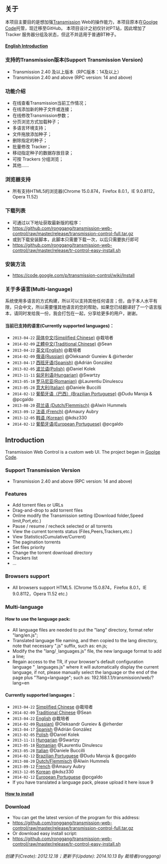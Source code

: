 关于
-----
本项目主要目的是想加强[Transmission](https://www.transmissionbt.com/) Web的操作能力，本项目原本在[Goolge Code](https://code.google.com/p/transmission-control/)托管，现迁移至GitHub。
本项目设计之初仅针对PT站，因此增加了 Tracker 服务器分组及状态，但这不并适用于普通BT种子。

#### [English Introduction](#Introduction)

### 支持的Transmission版本(Support Transmission Version)
 - Transmission 2.40 及以上版本（RPC版本：14及以上）
 - Transmission 2.40 and above (RPC version: 14 and above)

### 功能介绍
 - 在线查看Transmission当前工作情况；
 - 在线添加新的种子文件或连接；
 - 在线修改Transmission参数；
 - 分页浏览方式加载种子；
 - 多语言环境支持；
 - 文件拖放添加种子；
 - 删除指定的种子；
 - 批量修改 Tracker；
 - 移动指定种子的数据存放目录；
 - 可按 Trackers 分组浏览；
 - 其他……

### 浏览器支持
 - 所有支持HTML5的浏览器(Chrome 15.0.874，Firefox 8.0.1，IE 9.0.8112，Opera 11.52)

### 下载列表
 - 可通过以下地址获取最新版的程序：
 - https://github.com/ronggang/transmission-web-control/raw/master/release/transmission-control-full.tar.gz
 - 或到下载安装脚本，此脚本只需要下载一次，以后只需要执行即可
 - https://github.com/ronggang/transmission-web-control/raw/master/release/tr-control-easy-install.sh

### 安装方法
 - https://code.google.com/p/transmission-control/wiki/Install

### 关于多语言(Multi-language)
系统使用多语言的方式构建，所以可以支持其他任何语言；但，由于本人水平有限，只会中文，所以需要懂其他语言的您的帮助，如果您已经翻译好了一个语言版本，请同时发给我一份，我会打包在一起，分享给更多的用户，谢谢。

#### 当前已支持的语言(Currently supported languages)：
 - `2013-04-22` [简体中文(Simplified Chinese)](https://transmission-control.googlecode.com/svn/trunk/lang/zh-CN.js) @栽培者
 - `2014-02-09` [正體中文(Traditional Chinese)](https://transmission-control.googlecode.com/svn/trunk/lang/zh-TW.js) @Sean
 - `2013-04-22` [英文(English)](https://transmission-control.googlecode.com/svn/trunk/lang/en.js) @栽培者
 - `2014-02-09` [俄语(Russian)](https://transmission-control.googlecode.com/svn/trunk/lang/ru.js) @Oleksandr Gureiev & @irherder
 - `2013-04-17` [西班牙语(Spanish)](https://transmission-control.googlecode.com/svn/trunk/lang/es.js) @Adrián González
 - `2013-02-05` [波兰语(Polish)](https://transmission-control.googlecode.com/svn/trunk/lang/pl.js) @Daniel Kolek
 - `2013-11-11` [匈牙利语(Hungarian)](https://transmission-control.googlecode.com/svn/trunk/lang/hu.js) @Swartzy
 - `2013-05-18` [罗马尼亚(Romanian)](https://transmission-control.googlecode.com/svn/trunk/lang/ro.js) @Laurentiu Dinulescu
 - `2013-05-28` [意大利(Italian)](https://transmission-control.googlecode.com/svn/trunk/lang/it.js) @Daniele Buccilli
 - `2014-02-12` [葡萄牙语（巴西）(Brazilian Portuguese)](https://transmission-control.googlecode.com/svn/trunk/lang/pt-BR.js) @Dudu Maroja & @pcgaldo
 - `2013-08-20` [荷兰语 (Dutch/Flemmisch)](https://transmission-control.googlecode.com/svn/trunk/lang/nl.js) @Alwin Hummels
 - `2013-09-12` [法语 (French)](https://transmission-control.googlecode.com/svn/trunk/lang/fr.js) @Amaury Aubry
 - `2013-12-05` [韩语 (Korean)](https://transmission-control.googlecode.com/svn/trunk/lang/ko.js) @kdsz330
 - `2014-02-12` [葡萄牙语(European Portuguese)](https://transmission-control.googlecode.com/svn/trunk/lang/pt-PT.js) @pcgaldo


Introduction
-------------------
Transmission Web Control is a custom web UI. The project began in [Goolge Code](https://code.google.com/p/transmission-control/). 

### Support Transmission Version
 - Transmission 2.40 and above (RPC version: 14 and above)

### Features
 - Add torrent files or URLs
 - Drag-and-drop to add torrent files
 - Online modify the Transmission setting (Download folder,Speed ​​limit,Port,etc.)
 - Pause / resume / recheck selected or all torrents
 - View the current torrents status (Files,Peers,Trackers,etc.)
 - View Statistics(Cumulative/Current)
 - The pagination torrents
 - Set files priority
 - Change the torrent download directory
 - Trackers list
 - ...

### Browsers support
 - All browsers support HTML5. (Chrome 15.0.874，Firefox 8.0.1，IE 9.0.8112，Opera 11.52 etc.)

### Multi-language
#### How to use the language pack:
 - All language files are needed to put the "lang" directory, format refer "lang/en.js";
 - Translated language file naming, and then copied to the lang directory, note that necessary ".js" suffix, such as: en.js;
 - Modify the the "lang/`_`languages.js" file, the new language format to add a line;
 - Regain access to the TR, if your browser's default configuration language "`_`languages.js" where it will automatically display the current language, if not, please manually select the language or the end of the page plus "?lang=language"; such as: 192.168.1.1/transmission/web/?lang=en

#### Currently supported languages：
 - `2013-04-22` [Simplified Chinese](https://transmission-control.googlecode.com/svn/trunk/lang/zh-CN.js) @栽培者
 - `2014-02-09` [Traditional Chinese](https://transmission-control.googlecode.com/svn/trunk/lang/zh-TW.js) @Sean
 - `2013-04-22` [English](https://transmission-control.googlecode.com/svn/trunk/lang/en.js) @栽培者
 - `2014-02-09` [Russian)](https://transmission-control.googlecode.com/svn/trunk/lang/ru.js) @Oleksandr Gureiev & @irherder
 - `2013-04-17` [Spanish](https://transmission-control.googlecode.com/svn/trunk/lang/es.js) @Adrián González
 - `2013-02-05` [Polish](https://transmission-control.googlecode.com/svn/trunk/lang/pl.js) @Daniel Kolek
 - `2013-11-11` [Hungarian](https://transmission-control.googlecode.com/svn/trunk/lang/hu.js) @Swartzy
 - `2013-05-18` [Romanian](https://transmission-control.googlecode.com/svn/trunk/lang/ro.js) @Laurentiu Dinulescu
 - `2013-05-28` [Italian](https://transmission-control.googlecode.com/svn/trunk/lang/it.js) @Daniele Buccilli
 - `2014-02-12` [Brazilian Portuguese](https://transmission-control.googlecode.com/svn/trunk/lang/pt-BR.js) @Dudu Maroja & @pcgaldo
 - `2013-08-20` [Dutch/Flemmisch](https://transmission-control.googlecode.com/svn/trunk/lang/nl.js) @Alwin Hummels
 - `2013-09-12` [French](https://transmission-control.googlecode.com/svn/trunk/lang/fr.js) @Amaury Aubry
 - `2013-12-05` [Korean](https://transmission-control.googlecode.com/svn/trunk/lang/ko.js) @kdsz330
 - `2014-02-12` [European Portuguese](https://transmission-control.googlecode.com/svn/trunk/lang/pt-PT.js) @pcgaldo
 - If you have translated a language pack, please upload it here issue 9

#### [How to install](https://code.google.com/p/transmission-control/wiki/Install#1._Automatic_Installation_(Linux))

### Download
 - You can get the latest version of the program for this address:
 - https://github.com/ronggang/transmission-web-control/raw/master/release/transmission-control-full.tar.gz
 - Or download easy install script:
 - https://github.com/ronggang/transmission-web-control/raw/master/release/tr-control-easy-install.sh


###### 创建于(Create): 2012.12.18；更新于(Update): 2014.10.13 By 栽培者(ronggang) ######
